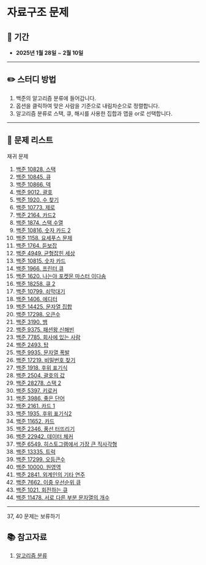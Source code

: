 # 자료구조 문제

## 📅 기간  
- **2025년 1월 28일** ~ **2월 10일**

---

## ✏️ 스터디 방법
1. 백준의 알고리즘 분류에 들어갑니다.
2. 옵션을 클릭하여 맞은 사람을 기준으로 내림차순으로 정렬합니다.
3. 알고리즘 분류로 스택, 큐, 해시를 사용한 집합과 맵을 or로 선택합니다.

---

## 📖 문제 리스트

재귀 문제
1. [백준 10828. 스택](https://www.acmicpc.net/problem/10828)
2. [백준 10845. 큐](https://www.acmicpc.net/problem/10845)
3. [백준 10866. 덱](https://www.acmicpc.net/problem/10866)
4. [백준 9012. 괄호](https://www.acmicpc.net/problem/9012)
5. [백준 1920. 수 찾기](https://www.acmicpc.net/problem/1920)
6. [백준 10773. 제로](https://www.acmicpc.net/problem/10773)
7. [백준 2164. 카드2](https://www.acmicpc.net/problem/2164)
8. [백준 1874. 스택 수열](https://www.acmicpc.net/problem/1874)
9. [백준 10816. 숫자 카드 2](https://www.acmicpc.net/problem/10816)
10. [백준 1158. 요세푸스 문제](https://www.acmicpc.net/problem/1158)
11. [백준 1764. 듣보잡](https://www.acmicpc.net/problem/1764)
12. [백준 4949. 균형잡힌 세상](https://www.acmicpc.net/problem/4949)
13. [백준 10815. 숫자 카드](https://www.acmicpc.net/problem/10815)
14. [백준 1966. 프린터 큐](https://www.acmicpc.net/problem/1966)
15. [백준 1620. 나는야 포켓몬 마스터 이다솜](https://www.acmicpc.net/problem/1620)
16. [백준 18258. 큐 2](https://www.acmicpc.net/problem/18258)
17. [백준 10799. 쇠막대기](https://www.acmicpc.net/problem/10799)
18. [백준 1406. 에디터](https://www.acmicpc.net/problem/1406)
19. [백준 14425. 문자열 집합](https://www.acmicpc.net/problem/14425)
20. [백준 17298. 오큰수](https://www.acmicpc.net/problem/17298)
21. [백준 3190. 뱀](https://www.acmicpc.net/problem/3190)
22. [백준 9375. 패션왕 신해빈](https://www.acmicpc.net/problem/9375)
23. [백준 7785. 회사에 있는 사람](https://www.acmicpc.net/problem/7785)
24. [백준 2493. 탑](https://www.acmicpc.net/problem/2493)
25. [백준 9935. 문자열 폭발](https://www.acmicpc.net/problem/9935)
26. [백준 17219. 비밀번호 찾기](https://www.acmicpc.net/problem/17219)
27. [백준 1918. 후위 표기식](https://www.acmicpc.net/problem/1918)
28. [백준 2504. 괄호의 값](https://www.acmicpc.net/problem/2504)
29. [백준 28278. 스택 2](https://www.acmicpc.net/problem/28278)
30. [백준 5397. 키로커](https://www.acmicpc.net/problem/5397)
31. [백준 3986. 좋은 단어](https://www.acmicpc.net/problem/3986)
32. [백준 2161. 카드 1](https://www.acmicpc.net/problem/2161)
33. [백준 1935. 후위 표기식2](https://www.acmicpc.net/problem/1935)
34. [백준 11652. 카드](https://www.acmicpc.net/problem/11652)
35. [백준 2346. 풍선 터뜨리기](https://www.acmicpc.net/problem/2346)
36. [백준 22942. 데이터 체커](https://www.acmicpc.net/problem/22942)
37. [백준 6549. 히스토그램에서 가장 큰 직사각형](https://www.acmicpc.net/problem/6549)
38. [백준 13335. 트럭](https://www.acmicpc.net/problem/13335)
39. [백준 17299. 오등큰수](https://www.acmicpc.net/problem/17299)
40. [백준 10000. 원영역](https://www.acmicpc.net/problem/10000)
41. [백준 2841. 외계인의 기타 연주](https://www.acmicpc.net/problem/2841)
42. [백준 7662. 이중 우선순위 큐](https://www.acmicpc.net/problem/7662)
43. [백준 1021. 회전하는 큐](https://www.acmicpc.net/problem/1021)
44. [백준 11478. 서로 다른 부분 문자열의 개수](https://www.acmicpc.net/problem/11478)
---


37, 40 문제는 보류하기


## 📚 참고자료
1. [알고리즘 분류](https://www.acmicpc.net/problemset?sort=ac_desc&tier=6%2C7%2C8%2C9%2C10%2C11%2C12%2C13%2C14%2C15%2C16%2C17%2C18%2C19%2C20&algo=71%2C72%2C136&algo_if=or)
